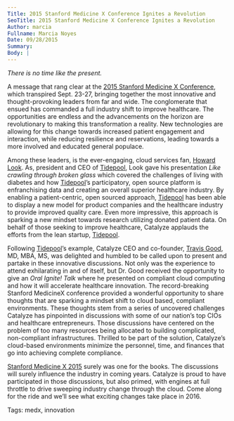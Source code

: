```yaml
---
Title: 2015 Stanford Medicine X Conference Ignites a Revolution
SeoTitle: 2015 Stanford Medicine X Conference Ignites a Revolution
Author: marcia
Fullname: Marcia Noyes
Date: 09/28/2015
Summary: 
Body: |
---
```

*There is no time like the present.*

A message that rang clear at the [2015 Stanford Medicine X Conference](http://medicinex.stanford.edu/), which transpired Sept. 23-27, bringing together the most innovative and thought-provoking leaders from far and wide. The conglomerate that ensued has commanded a full industry shift to improve healthcare. The opportunities are endless and the advancements on the horizon are revolutionary to making this transformation a reality. New technologies are allowing for this change towards increased patient engagement and interaction, while reducing resilience and reservations, leading towards a more involved and educated general populace. 

Among these leaders, is the ever-engaging, cloud services fan, [Howard Look](https://www.linkedin.com/in/howardlook). As, president and CEO of [Tidepool](http://tidepool.org/), Look gave his presentation *Like crawling through broken glass* which covered the  challenges of living with diabetes and how [Tidepool](http://tidepool.org/)’s participatory, open source platform is enfranchising data and creating an overall superior healthcare industry. By enabling a patient-centric, open sourced approach, [Tidepool](http://tidepool.org/) has been able to display a new model for  product companies and the healthcare industry to provide improved quality care. Even more impressive, this approach is sparking a new mindset towards research utilizing donated patient data. On behalf of those seeking to improve healthcare, Catalyze applauds the efforts from the lean startup, [Tidepool](http://tidepool.org/). 

Following [Tidepool](http://tidepool.org/)’s example, Catalyze CEO and co-founder, [Travis Good](https://catalyze.io/travis), MD, MBA, MS, was delighted and humbled to be called upon to present and partake in these innovative discussions. Not only was the experience to attend exhilarating in and of itself, but Dr. Good received the opportunity to give an *Oral Ignite! Talk* where he presented on compliant cloud computing and how it will accelerate healthcare innovation. The record-breaking Stanford MedicineX conference provided a wonderful opportunity to share thoughts  that are sparking a mindset shift to cloud based, compliant environments. These thoughts stem from a series of uncovered challenges Catalyze has pinpointed in  discussions with some of our nation’s top CIOs and healthcare entrepreneurs. Those discussions have centered on the problem of  too many resources being allocated to building complicated, non-compliant infrastructures. Thrilled to be part of the solution, Catalyze’s cloud-based environments minimize the personnel, time, and finances that go into achieving complete compliance. 

[Stanford Medicine X 2015](http://medicinex.stanford.edu/) surely was one for the books. The discussions will surely influence the industry in coming years. Catalyze is proud to have participated in those discussions, but also primed, with engines at full throttle to drive sweeping industry change through the cloud. Come along for the ride and we’ll see what exciting changes take place in 2016.

Tags: medx, innovation